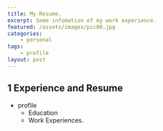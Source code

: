```yaml
---
title: My Resume.
excerpt: Some infomation of my work experience.
featured: /assets/images/pic00.jpg
categories:
    - personal
tags:
    - profile
layout: post
---
```

<div id="outline-container-orgheadline1" class="outline-2">
<h2 id="orgheadline1"><span class="section-number-2">1</span> Experience and Resume</h2>
<div class="outline-text-2" id="text-1">
<ul class="org-ul">
<li>profile
<ul class="org-ul">
<li>Education</li>
<li>Work Experiences.</li>
</ul></li>
</ul>
</div>
</div>
